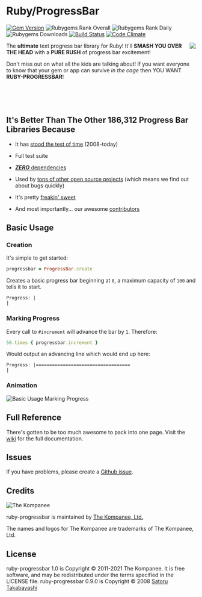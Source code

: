 Ruby/ProgressBar
================================================================================

[![Gem Version](https://img.shields.io/gem/v/ruby-progressbar.svg)](https://rubygems.org/gems/ruby-progressbar) ![Rubygems Rank Overall](https://img.shields.io/gem/rt/ruby-progressbar.svg) ![Rubygems Rank Daily](https://img.shields.io/gem/rd/ruby-progressbar.svg) ![Rubygems Downloads](https://img.shields.io/gem/dt/ruby-progressbar.svg) [![Build Status](https://github.com/thekompanee/fuubar/workflows/Build/badge.svg)](http://travis-ci.org/jfelchner/ruby-progressbar) [![Code Climate](https://codeclimate.com/github/jfelchner/ruby-progressbar.svg)](https://codeclimate.com/github/jfelchner/ruby-progressbar)

<img src="https://kompanee-public-assets.s3.amazonaws.com/readmes/ruby-progressbar-cage.png" align="right" />

The **ultimate** text progress bar library for Ruby!  It'll **SMASH YOU OVER THE
HEAD** with a **PURE RUSH** of progress bar excitement!

Don't miss out on what all the kids are talking about!  If you want everyone to
know that your gem or app can survive _in the cage_ then YOU WANT
**RUBY-PROGRESSBAR**!

<br><br><br>

It's Better Than The Other 186,312 Progress Bar Libraries Because
--------------------------------------------------------------------------------

* It has [stood the test of time][history] (2008-today)

* Full test suite

* [_**ZERO**_ dependencies][gemspec]

* Used by [tons of other open source projects][dependencies] (which means we
  find out about bugs quickly)

* It's pretty [freakin' sweet](https://www.youtube.com/watch?v=On3IoVhf_GM)

* And most importantly... our awesome [contributors][contributors]

Basic Usage
--------------------------------------------------------------------------------

### Creation

It's simple to get started:

```ruby
progressbar = ProgressBar.create
```

Creates a basic progress bar beginning at `0`, a maximum capacity of `100` and
tells it to start.

```text
Progress: |                                                                       |
```

### Marking Progress

Every call to `#increment` will advance the bar by `1`. Therefore:

```ruby
50.times { progressbar.increment }
```

Would output an advancing line which would end up here:

```text
Progress: |===================================                                    |
```

### Animation

![Basic Usage Marking Progress](http://kompanee-public-assets.s3.amazonaws.com/readmes/ruby-progressbar-basic-usage-marking-progress-2.gif)

Full Reference
--------------------------------------------------------------------------------

There's gotten to be too much awesome to pack into one page.  Visit the
[wiki][wiki] for the full documentation.

Issues
--------------------------------------------------------------------------------

If you have problems, please create a [Github issue][issues].

Credits
--------------------------------------------------------------------------------

![The Kompanee][kompanee-logo]

ruby-progressbar is maintained by [The Kompanee, Ltd.][kompanee-site]

The names and logos for The Kompanee are trademarks of The Kompanee, Ltd.

License
--------------------------------------------------------------------------------

ruby-progressbar 1.0 is Copyright &copy; 2011-2021 The Kompanee. It is free
software, and may be redistributed under the terms specified in the LICENSE
file.
ruby-progressbar 0.9.0 is Copyright &copy; 2008 [Satoru Takabayashi][satoru]

[contributors]:  https://github.com/jfelchner/ruby-progressbar/graphs/contributors
[dependencies]:  https://github.com/jfelchner/ruby-progressbar/network/dependents
[gemspec]:       https://github.com/jfelchner/ruby-progressbar/blob/master/ruby-progressbar.gemspec
[history]:       https://github.com/jfelchner/ruby-progressbar/wiki/History
[issues]:        https://github.com/jfelchner/ruby-progressbar/issues
[kompanee-logo]: https://kompanee-public-assets.s3.amazonaws.com/readmes/kompanee-horizontal-black.png
[kompanee-site]: http://www.thekompanee.com
[satoru]:        http://0xcc.net
[wiki]:          https://github.com/jfelchner/ruby-progressbar/wiki
